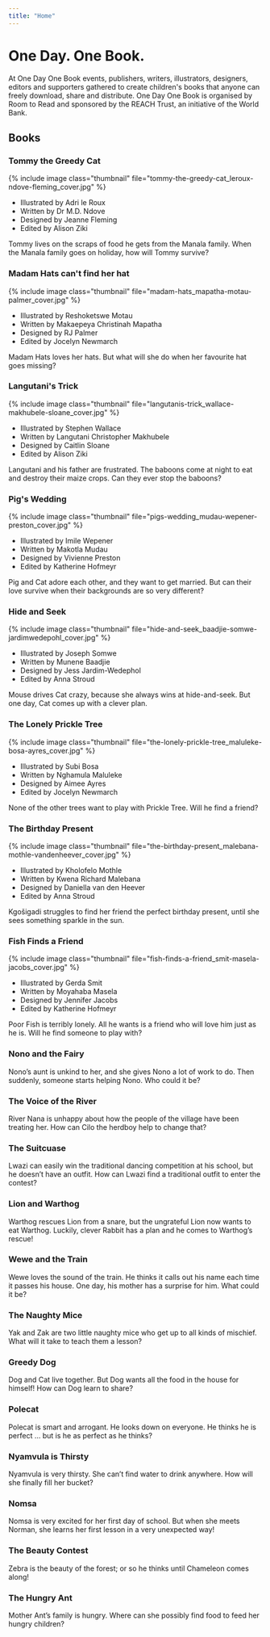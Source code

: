 ```yaml
---
title: "Home"
---
```


# One Day. One&nbsp;Book.

At One Day One Book events, publishers, writers, illustrators, designers, editors and supporters gathered to create children's books that anyone can freely download, share and distribute. One Day One Book is organised by Room to Read and sponsored by the REACH Trust, an initiative of the World Bank.

## Books

### Tommy the Greedy Cat

{% include image class="thumbnail" file="tommy-the-greedy-cat_leroux-ndove-fleming_cover.jpg" %}

- Illustrated by Adri le Roux
- Written by Dr M.D. Ndove
- Designed by Jeanne Fleming
- Edited by Alison Ziki

Tommy lives on the scraps of food he gets from the Manala family. When the Manala family goes on holiday, how will Tommy survive?

### Madam Hats can't find her hat

{% include image class="thumbnail" file="madam-hats_mapatha-motau-palmer_cover.jpg" %}

- Illustrated by Reshoketswe Motau
- Written by Makaepeya Christinah Mapatha
- Designed by RJ Palmer
- Edited by Jocelyn Newmarch

Madam Hats loves her hats. But what will she do when her favourite hat goes missing?

### Langutani's Trick

{% include image class="thumbnail" file="langutanis-trick_wallace-makhubele-sloane_cover.jpg" %}

- Illustrated by Stephen Wallace
- Written by Langutani Christopher Makhubele
- Designed by Caitlin Sloane
- Edited by Alison Ziki

Langutani and his father are frustrated. The baboons come at night to eat and destroy their maize crops. Can they ever stop the baboons?

### Pig's Wedding 

{% include image class="thumbnail" file="pigs-wedding_mudau-wepener-preston_cover.jpg" %}

- Illustrated by Imile Wepener
- Written by Makotla Mudau
- Designed by Vivienne Preston
- Edited by Katherine Hofmeyr

Pig and Cat adore each other, and they want to get married. But can their love survive when their backgrounds are so very different?

### Hide and Seek

{% include image class="thumbnail" file="hide-and-seek_baadjie-somwe-jardimwedepohl_cover.jpg" %}

- Illustrated by Joseph Somwe
- Written by Munene Baadjie
- Designed by Jess Jardim-Wedephol
- Edited by Anna Stroud

Mouse drives Cat crazy, because she always wins at hide-and-seek. But one day, Cat comes up with a clever plan.

### The Lonely Prickle Tree

{% include image class="thumbnail" file="the-lonely-prickle-tree_maluleke-bosa-ayres_cover.jpg" %}

- Illustrated by Subi Bosa
- Written by Nghamula Maluleke
- Designed by Aimee Ayres
- Edited by Jocelyn Newmarch

None of the other trees want to play with Prickle Tree. Will he find a friend?

### The Birthday Present

{% include image class="thumbnail" file="the-birthday-present_malebana-mothle-vandenheever_cover.jpg" %}

- Illustrated by Kholofelo Mothle
- Written by Kwena Richard Malebana
- Designed by Daniella van den Heever
- Edited by Anna Stroud

Kgošigadi struggles to find her friend the perfect birthday present, until she sees something sparkle in the sun. 

### Fish Finds a Friend

{% include image class="thumbnail" file="fish-finds-a-friend_smit-masela-jacobs_cover.jpg" %}

- Illustrated by Gerda Smit
- Written by Moyahaba Masela
- Designed by Jennifer Jacobs
- Edited by Katherine Hofmeyr

Poor Fish is terribly lonely. All he wants is a friend who will love him just as he is. Will he find someone to play with?

### Nono and the Fairy

Nono’s aunt is unkind to her, and she gives Nono a lot of work to do. Then suddenly, someone starts helping Nono. Who could it be?

### The Voice of the River

River Nana is unhappy about how the people of the village have been treating her. How can Cilo the herdboy help to  change that?

### The Suitcuase

Lwazi can easily win the traditional dancing competition at his school, but he doesn’t have an outfit. How can Lwazi find a traditional outfit to enter the contest?

### Lion and Warthog

Warthog rescues Lion from a snare, but the ungrateful Lion now wants to eat Warthog. Luckily, clever Rabbit has a plan and he comes to Warthog’s rescue!

### Wewe and the Train

Wewe loves the sound of the train. He thinks it calls out his name each time it passes his house. One day, his mother has a surprise for him. What could it be?

### The Naughty Mice

Yak and Zak are two little naughty mice who get up to all kinds of mischief. What will it take to teach them a lesson?

### Greedy Dog

Dog and Cat live together. But Dog wants all the food in the house for himself! How can Dog learn to share?

### Polecat

Polecat is smart and arrogant. He looks down on everyone. He thinks he is perfect … but is he as perfect as he thinks?

### Nyamvula is Thirsty

Nyamvula is very thirsty. She can’t find water to drink anywhere. How will she finally fill her bucket?

### Nomsa

Nomsa is very excited for her first day of school. But when she meets Norman, she learns her first lesson in a very unexpected way!

### The Beauty Contest

Zebra is the beauty of the forest; or so he thinks until Chameleon comes along!

### The Hungry Ant

Mother Ant’s family is hungry. Where can she possibly find food to feed her hungry children?
